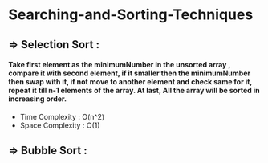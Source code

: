 # Searching-and-Sorting-Techniques


## => Selection Sort :
#### Take first element as the minimumNumber in the unsorted array , compare it with second element, if it smaller then the minimumNumber then swap with it, if not move to another element and check same for it, repeat it till n-1 elements of the array. At last, All the array will be sorted in increasing order.
- Time Complexity : O(n^2)
- Space Complexity : O(1)

## => Bubble Sort :
#### 
